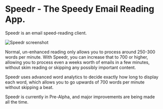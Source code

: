 # Speedr - The Speedy Email Reading App.

Speedr is an email speed-reading client.

![Speedr screenshot](http://i.imgur.com/LYvjsYv.png)

Normal, un-enhanced reading only allows you to process around 250-300 words per minute. With Speedr, you can increase that to 700 or
higher, allowing you to process even a weeks worth of emails in a few minutes, without skim reading or skipping any
possibly important content.

Speedr uses advanced word analytics to decide exactly how long to display each word, which allows you to go upwards of 700
words per minute without skipping a beat.

Speedr is currently in Pre-Alpha, and major improvements are being made all the time.
